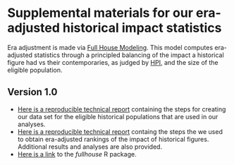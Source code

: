 # Supplemental materials for our era-adjusted historical impact statistics

Era adjustment is made via [Full House Modeling](https://arxiv.org/abs/2207.11332). This model computes era-adjusted statistics through a principled balancing of the impact a historical figure had vs their contemporaries, as judged by [HPI](https://pantheon.world/data/faq), and the size of the eligible population.

## Version 1.0 

- [Here is a reproducible technical report](https://htmlpreview.github.io/?https://github.com/DEck13/historical-impact-resources/blob/main/pantheon_history.html) containing the steps for creating our data set for the eligible historical populations that are used in our analyses.
- [Here is a reproducible technical report](https://htmlpreview.github.io/?https://github.com/DEck13/historical-impact-resources/blob/main/pantheon_fullhouse.html) containg the steps the we used to obtain era-adjusted rankings of the impact of historical figures. Additional results and analyses are also provided. 
- [Here is a link](https://github.com/DEck13/fullhouse) to the *fullhouse* R package. 

